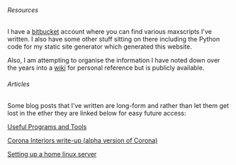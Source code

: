 ###### Resources

I have a [bitbucket][1] account where you can find various maxscripts 
I've written. I also have some other stuff sitting on there including the 
Python code for my static site generator which generated this website.

Also, I am attempting to organise the information I have noted down over the 
years into a [wiki][5] for personal reference but is publicly available.

###### Articles

Some blog posts that I've written are long-form and rather 
than let them get lost in the ether they are linked below for easy 
future access:


[Useful Programs and Tools][2]

[Corona Interiors write-up (alpha version of Corona)][3]

[Setting up a home linux server][4]


[1]: https://bitbucket.org/carlo_c
[2]: http://www.carlocarfora.co.uk/blog/useful-programstools-for-a-3d-artist-some-of-my-favourites/
[3]: http://www.carlocarfora.co.uk/blog/corona-interiors/
[4]: http://www.carlocarfora.co.uk/blog/setting-up-a-personal-linux-server/
[5]: http://www.carlocarfora.co.uk/wiki
